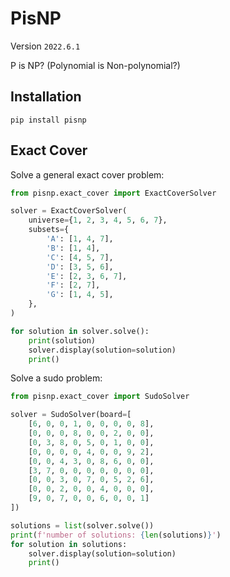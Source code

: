 # PisNP

Version `2022.6.1`

P is NP? (Polynomial is Non-polynomial?)

## Installation

```shell
pip install pisnp
```

## Exact Cover

Solve a general exact cover problem:

```python
from pisnp.exact_cover import ExactCoverSolver

solver = ExactCoverSolver(
    universe={1, 2, 3, 4, 5, 6, 7},
    subsets={
        'A': [1, 4, 7],
        'B': [1, 4],
        'C': [4, 5, 7],
        'D': [3, 5, 6],
        'E': [2, 3, 6, 7],
        'F': [2, 7],
        'G': [1, 4, 5],
    },
)

for solution in solver.solve():
    print(solution)
    solver.display(solution=solution)
    print()
```

Solve a sudo problem:

```python
from pisnp.exact_cover import SudoSolver

solver = SudoSolver(board=[
    [6, 0, 0, 1, 0, 0, 0, 0, 8],
    [0, 0, 0, 8, 0, 0, 2, 0, 0],
    [0, 3, 8, 0, 5, 0, 1, 0, 0],
    [0, 0, 0, 0, 4, 0, 0, 9, 2],
    [0, 0, 4, 3, 0, 8, 6, 0, 0],
    [3, 7, 0, 0, 0, 0, 0, 0, 0],
    [0, 0, 3, 0, 7, 0, 5, 2, 6],
    [0, 0, 2, 0, 0, 4, 0, 0, 0],
    [9, 0, 7, 0, 0, 6, 0, 0, 1]
])

solutions = list(solver.solve())
print(f'number of solutions: {len(solutions)}')
for solution in solutions:
    solver.display(solution=solution)
    print()
```
